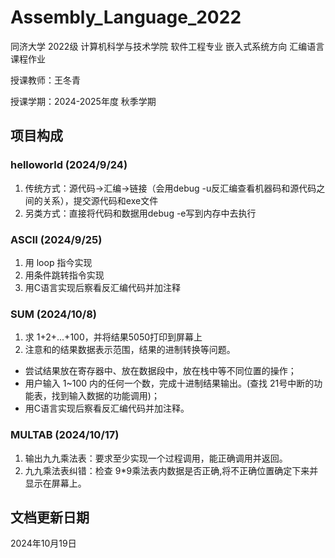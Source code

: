 # Assembly_Language_2022
同济大学 2022级 计算机科学与技术学院 软件工程专业 嵌入式系统方向 汇编语言课程作业

授课教师：王冬青

授课学期：2024-2025年度 秋季学期

## 项目构成

### helloworld (2024/9/24)
1. 传统方式：源代码->汇编->链接（会用debug -u反汇编查看机器码和源代码之间的关系），提交源代码和exe文件
2. 另类方式：直接将代码和数据用debug -e写到内存中去执行

### ASCII (2024/9/25)
1. 用 loop 指今实现
2. 用条件跳转指令实现
3. 用C语言实现后察看反汇编代码并加注释

### SUM (2024/10/8)
1. 求 1+2+...+100，并将结果5050打印到屏幕上
2. 注意和的结果数据表示范围，结果的进制转换等问题。
  - 尝试结果放在寄存器中、放在数据段中，放在栈中等不同位置的操作；
  - 用户输入 1~100 内的任何一个数，完成十进制结果输出。(查找 21号中断的功能表，找到输入数据的功能调用)；
  - 用C语言实现后察看反汇编代码并加注释。

### MULTAB (2024/10/17)
1. 输出九九乘法表：要求至少实现一个过程调用，能正确调用并返回。
2. 九九乘法表纠错：检查 9*9乘法表内数据是否正确,将不正确位置确定下来并显示在屏幕上。

## 文档更新日期
2024年10月19日
